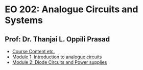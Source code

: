 # EO 202: Analogue Circuits and Systems
## Prof: Dr. Thanjai L. Oppili Prasad

- [Course Content etc.](./preface.md)
- [Module 1: Introduction to analogue circuits](./module-1.md)
- [Module 2: Diode Circuits and Power supplies](./module-2.md)

